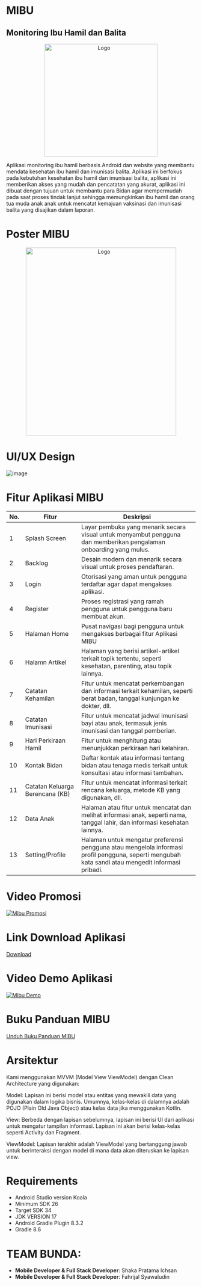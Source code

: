 # MIBU
## Monitoring Ibu Hamil dan Balita

<p align="center">
    <img src="https://github.com/Mibu2024/Proyek-Akhir/blob/master/logo.png" alt="Logo" width="300" height="300">
</p>

Aplikasi monitoring ibu hamil berbasis Android dan website yang membantu mendata kesehatan ibu hamil dan imunisasi balita. Aplikasi ini berfokus pada kebutuhan kesehatan ibu hamil dan imunisasi balita, aplikasi ini memberikan akses yang mudah dan pencatatan yang akurat, aplikasi ini dibuat dengan tujuan untuk membantu para Bidan agar mempermudah pada saat proses tindak lanjut sehingga memungkinkan ibu hamil dan orang tua muda anak anak untuk mencatat kemajuan vaksinasi dan imunisasi balita yang disajikan dalam laporan. 

#

# Poster MIBU
<p align="center">
    <img src="https://github.com/Mibu2024/Proyek-Akhir/blob/master/MIBU_Poster.png" alt="Logo" width="400" height="500">
</p>

#

# UI/UX Design
![image](https://github.com/Mibu2024/Proyek-Akhir/blob/master/UIUXPAMibuFigma.png)

#

# Fitur Aplikasi MIBU

| No. | Fitur                            | Deskripsi                                                                                                                                          |
|-----|----------------------------------|----------------------------------------------------------------------------------------------------------------------------------------------------|
| 1   | Splash Screen                    | Layar pembuka yang menarik secara visual untuk menyambut pengguna dan memberikan pengalaman onboarding yang mulus.                                 |
| 2   | Backlog                          | Desain modern dan menarik secara visual untuk proses pendaftaran.                                                                                  |
| 3   | Login                            | Otorisasi yang aman untuk pengguna terdaftar agar dapat mengakses aplikasi.                                                                        |
| 4   | Register                         | Proses registrasi yang ramah pengguna untuk pengguna baru membuat akun.                                                                            |
| 5   | Halaman Home                     | Pusat navigasi bagi pengguna untuk mengakses berbagai fitur Aplikasi MIBU                                                                          |
| 6   | Halamn Artikel                   | Halaman yang berisi artikel-artikel terkait topik tertentu, seperti kesehatan, parenting, atau topik lainnya.                                      |
| 7   | Catatan Kehamilan                | Fitur untuk mencatat perkembangan dan informasi terkait kehamilan, seperti berat badan, tanggal kunjungan ke dokter, dll.                          |
| 8   | Catatan Imunisasi                | Fitur untuk mencatat jadwal imunisasi bayi atau anak, termasuk jenis imunisasi dan tanggal pemberian.                                              |
| 9   | Hari Perkiraan Hamil             | Fitur untuk menghitung atau menunjukkan perkiraan hari kelahiran.                                                                                  |
| 10  | Kontak Bidan                     | Daftar kontak atau informasi tentang bidan atau tenaga medis terkait untuk konsultasi atau informasi tambahan.                                     |
| 11  | Catatan Keluarga Berencana (KB)  | Fitur untuk mencatat informasi terkait rencana keluarga, metode KB yang digunakan, dll.                                                            |
| 12  | Data Anak                        | Halaman atau fitur untuk mencatat dan melihat informasi anak, seperti nama, tanggal lahir, dan informasi kesehatan lainnya.                        |
| 13  | Setting/Profile                  | Halaman untuk mengatur preferensi pengguna atau mengelola informasi profil pengguna, seperti mengubah kata sandi atau mengedit informasi pribadi.  |

#

# Video Promosi
[![Mibu Promosi](https://img.youtube.com/vi/k43GHvVUV4c/0.jpg)](https://youtu.be/k43GHvVUV4c?autoplay=1)

#

# Link Download Aplikasi
[Download](https://l1nk.dev/AplikasiMIBU)

#

# Video Demo Aplikasi
[![Mibu Demo](https://img.youtube.com/vi/sKTDeYIA6Ik/0.jpg)](https://youtu.be/sKTDeYIA6Ik?autoplay=1)

#

# Buku Panduan MIBU
[Unduh Buku Panduan MIBU](https://github.com/Mibu2024/Proyek-Akhir/blob/master/Buku%20Panduan%20MIBU.pdf)

#

# Arsitektur
Kami menggunakan MVVM (Model View ViewModel) dengan Clean Architecture yang digunakan:

Model: Lapisan ini berisi model atau entitas yang mewakili data yang digunakan dalam logika bisnis. Umumnya, kelas-kelas di dalamnya adalah POJO (Plain Old Java Object) atau kelas data jika menggunakan Kotlin.

View: Berbeda dengan lapisan sebelumnya, lapisan ini berisi UI dari aplikasi untuk mengatur tampilan informasi. Lapisan ini akan berisi kelas-kelas seperti Activity dan Fragment.

ViewModel: Lapisan terakhir adalah ViewModel yang bertanggung jawab untuk berinteraksi dengan model di mana data akan diteruskan ke lapisan view.

#

# Requirements
- Android Studio version Koala
- Minimum SDK 26
- Target SDK 34
- JDK VERSION 17
- Android Gradle Plugin 8.3.2
- Gradle 8.6

#

# TEAM BUNDA:
- **Mobile Developer & Full Stack Developer**: Shaka Pratama Ichsan
- **Mobile Developer & Full Stack Developer**: Fahrijal Syawaludin




